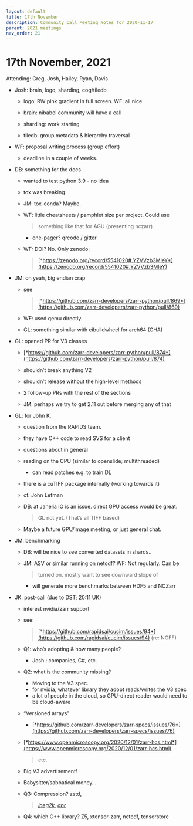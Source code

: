 ```yaml
---
layout: default
title: 17th November
description: Community Call Meeting Notes for 2020-11-17
parent: 2021 meetings
nav_order: 21
---
```


# 17th November, 2021

Attending: Greg, Josh, Hailey, Ryan, Davis

-   Josh: brain, logo, sharding, cog/tiledb

    -   logo: RW pink gradient in full screen. WF: all nice

    -   brain: nibabel community will have a call

    -   sharding: work starting

    -   tiledb: group metadata & hierarchy traversal

-   WF: proposal writing process (group effort)

    -   deadline in a couple of weeks.

-   DB: something for the docs

    -   wanted to test python 3.9 - no idea

    -   tox was breaking

    -   JM: tox-conda? Maybe.

    -   WF: little cheatsheets / pamphlet size per project. Could use
        > something like that for AGU (presenting nczarr)

        -   one-pager? qrcode / gitter

    -   WF: DOI? No. Only zenodo:
        > [*https://zenodo.org/record/5541020#.YZVVzb3MIeY*](https://zenodo.org/record/5541020#.YZVVzb3MIeY)

-   JM: oh yeah, big endian crap

    -   see
        > [*https://github.com/zarr-developers/zarr-python/pull/869*](https://github.com/zarr-developers/zarr-python/pull/869)

    -   WF: used qemu directly.

    -   GL: something similar with cibuildwheel for arch64 (GHA)

-   GL: opened PR for V3 classes

    -   [*https://github.com/zarr-developers/zarr-python/pull/874*](https://github.com/zarr-developers/zarr-python/pull/874)

    -   shouldn’t break anything V2

    -   shouldn’t release without the high-level methods

    -   2 follow-up PRs with the rest of the sections

    -   JM: perhaps we try to get 2.11 out before merging any of that

-   GL: for John K.

    -   question from the RAPIDS team.

    -   they have C++ code to read SVS for a client

    -   questions about in general

    -   reading on the CPU (similar to openslide; multithreaded)

        -   can read patches e.g. to train DL

    -   there is a cuTIFF package internally (working towards it)

    -   cf. John Lefman

    -   DB: at Janelia IO is an issue. direct GPU access would be great.
        > GL not yet. (That’s all TIFF based)

    -   Maybe a future GPU/image meeting, or just general chat.

-   JM: benchmarking

    -   DB: will be nice to see converted datasets in shards..

    -   JM: ASV or similar running on netcdf? WF: Not regularly. Can be
        > turned on. mostly want to see downward slope of

        -   will generate more benchmarks between HDF5 and NCZarr

-   JK: post-call (due to DST; 20:11 UK)

    -   interest nvidia/zarr support

    -   see:
        > [*https://github.com/rapidsai/cucim/issues/94*](https://github.com/rapidsai/cucim/issues/94)
        > (re: NGFF)

    -   Q1: who’s adopting & how many people?

        -   Josh : companies, C#, etc.

    -   Q2: what is the community missing?

        -   Moving to the V3 spec.
        -   for nvidia, whatever library they adopt reads/writes the V3
            spec
        -   a lot of people in the cloud, so GPU-direct reader would
            need to be cloud-aware

    -   “Versioned arrays”

        -   [*https://github.com/zarr-developers/zarr-specs/issues/76*](https://github.com/zarr-developers/zarr-specs/issues/76)

    -   [*https://www.openmicroscopy.org/2020/12/01/zarr-hcs.html*](https://www.openmicroscopy.org/2020/12/01/zarr-hcs.html)
        > etc.

    -   Big V3 advertisement!

    -   Babysitter/sabbatical money…

    -   Q3: Compression? zstd,
        > [*jpeg2k*](https://github.com/glencoesoftware/zarr-jpeg2k),
        > [*apr*](https://biii.eu/adaptive-pixel-representation)

    -   Q4: which C++ library? Z5, xtensor-zarr, netcdf, tensorstore

